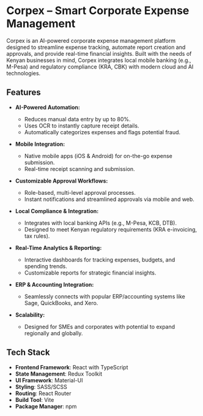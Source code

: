 # Corpex – Smart Corporate Expense Management

Corpex is an AI-powered corporate expense management platform designed to streamline expense tracking, automate report creation and approvals, and provide real-time financial insights. Built with the needs of Kenyan businesses in mind, Corpex integrates local mobile banking (e.g., M-Pesa) and regulatory compliance (KRA, CBK) with modern cloud and AI technologies.

## Features

- **AI-Powered Automation:**  
  - Reduces manual data entry by up to 80%.
  - Uses OCR to instantly capture receipt details.
  - Automatically categorizes expenses and flags potential fraud.

- **Mobile Integration:**  
  - Native mobile apps (iOS & Android) for on-the-go expense submission.
  - Real-time receipt scanning and submission.

- **Customizable Approval Workflows:** 
  - Role-based, multi-level approval processes.
  - Instant notifications and streamlined approvals via mobile and web.

- **Local Compliance & Integration:**  
  - Integrates with local banking APIs (e.g., M-Pesa, KCB, DTB).
  - Designed to meet Kenyan regulatory requirements (KRA e-invoicing, tax rules).

- **Real-Time Analytics & Reporting:**  
  - Interactive dashboards for tracking expenses, budgets, and spending trends.
  - Customizable reports for strategic financial insights.

- **ERP & Accounting Integration:**  
  - Seamlessly connects with popular ERP/accounting systems like Sage, QuickBooks, and Xero.
  
- **Scalability:**  
  - Designed for SMEs and corporates with potential to expand regionally and globally.


## Tech Stack

- **Frontend Framework**: React with TypeScript
- **State Management**: Redux Toolkit
- **UI Framework**: Material-UI
- **Styling**: SASS/SCSS
- **Routing**: React Router
- **Build Tool**: Vite
- **Package Manager**: npm
